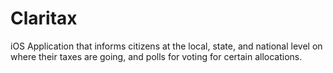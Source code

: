 # Claritax
iOS Application that informs citizens at the local, state, and national level on where their taxes are going, and polls for voting for certain allocations.
